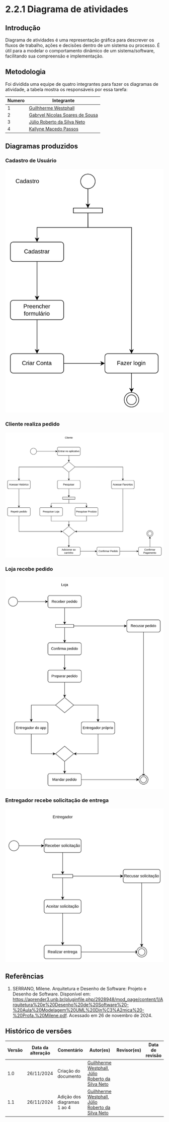 # 2.2.1 Diagrama de atividades

## Introdução

Diagrama de atividades é uma representação gráfica para descrever os fluxos de trabalho, ações e decisões dentro de um sistema ou processo. É útil para a modelar o comportamento dinâmico de um sistema/software, facilitando sua compreensão e implementação.

## Metodologia

Foi dividida uma equipe de quatro integrantes para fazer os diagramas de atividade, a tabela
mostra os responsáveis por essa tarefa:

| Numero | Integrante                                                      |
| ------ | --------------------------------------------------------------- |
| 1      | [Guilhherme Westphall](https://github.com/west7)                |
| 2      | [Gabryel Nicolas Soares de Sousa](https://github.com/gabryelns) |
| 3      | [Júlio Roberto da Silva Neto](https://github.com/JulioR2022)    |
| 4      | [Kallyne Macedo Passos](https://github.com/kalipassos)          |
 

## Diagramas produzidos

### Cadastro de Usuário

![Cadastro de Usuário](assets/image-3.png)

### Cliente realiza pedido

![Cliente realiza pedido](assets/image.png)

### Loja recebe pedido

![Loja recebe pedido](assets/image-1.png)

### Entregador recebe solicitação de entrega

![Entregador recebe solicitação de entrega](assets/image-2.png)



## Referências

1. SERRANO, Milene. Arquitetura e Desenho de Software: Projeto e Desenho de Software. Disponível em: https://aprender3.unb.br/pluginfile.php/2928948/mod_page/content/1/Arquitetura%20e%20Desenho%20de%20Software%20-%20Aula%20Modelagem%20UML%20Din%C3%A2mica%20-%20Profa.%20Milene.pdf. Acessado em 26 de novembro de 2024.

## Histórico de versões

| Versão | Data da alteração | Comentário                  | Autor(es)                                                                                                      | Revisor(es) | Data de revisão |
| ------ | ----------------- | --------------------------- | -------------------------------------------------------------------------------------------------------------- | ----------- | --------------- |
| 1.0    | 26/11/2024        | Criação do documento        | [Guilhherme Westphall](https://github.com/west7), [Júlio Roberto da Silva Neto](https://github.com/JulioR2022) |             |                 |
| 1.1    | 26/11/2024        | Adição dos diagramas 1 ao 4 | [Guilhherme Westphall](https:github.com/west7), [Júlio Roberto da Silva Neto](https://github.com/JulioR2022)   |             |                 |